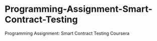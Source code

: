 # Programming-Assignment-Smart-Contract-Testing
Programming Assignment: Smart Contract Testing Coursera
